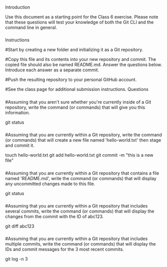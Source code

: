 Introduction

Use this document as a starting point for the Class 6 exercise. Please note that these questions will test your knowledge of both the Git CLI and the command line in general.

#####

Instructions

#Start by creating a new folder and initializing it as a Git repository.

#Copy this file and its contents into your new repository and commit. The copied file should also be named README.md.
Answer the questions below. Introduce each answer as a separate commit.

#Push the resulting repository to your personal GitHub account.

#See the class page for additional submission instructions.
Questions

#####

#Assuming that you aren't sure whether you're currently inside of a Git repository, write the command (or commands) that will give you this information.

git status

#####

#Assuming that you are currently within a Git repository, write the command (or commands) that will create a new file named 'hello-world.txt' then stage and commit it.

touch hello-world.txt
git add hello-world.txt
git commit -m "this is a new file"

#####

#Assuming that you are currently within a Git repository that contains a file named 'README.md', write the command (or commands) that will display any uncommitted changes made to this file.

git status

#####

#Assuming that you are currently within a Git repository that includes several commits, write the command (or commands) that will display the changes from the commit with the ID of abc123.

git diff abc123

#####

#Assuming that you are currently within a Git repository that includes multiple commits, write the command (or commands) that will display the IDs and commit messages for the 3 most recent commits.

git log -n 3
